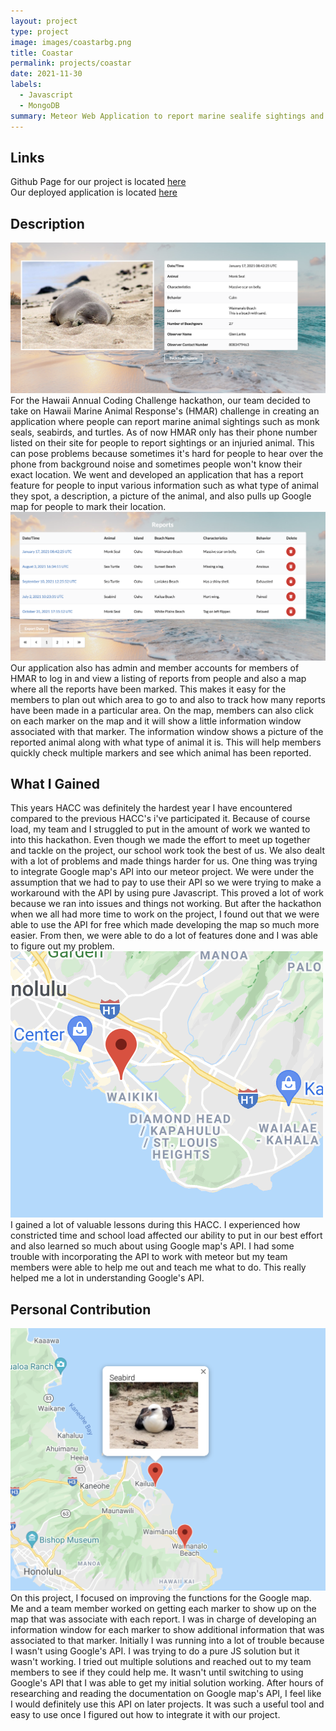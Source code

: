 ```yaml
---
layout: project
type: project
image: images/coastarbg.png
title: Coastar
permalink: projects/coastar
date: 2021-11-30
labels:
  - Javascript
  - MongoDB
summary: Meteor Web Application to report marine sealife sightings and injuries in Hawaii
---
```


## Links 

Github Page for our project is located [here](https://github.com/HACC2021/Big-Brain-Coders) <br />
Our deployed application is located [here](https://coastar491.meteorapp.com/#/)

## Description
<img class="ui medium right floated rounded image" src="/images/reportseal.png">
For the Hawaii Annual Coding Challenge hackathon, our team decided to take on Hawaii Marine Animal Response's (HMAR) challenge in creating an application where people can report marine animal sightings such as monk seals, seabirds, and turtles. As of now HMAR only has their phone number listed on their site for people to report sightings or an injuried animal. This can pose problems because sometimes it's hard for people to hear over the phone from background noise and sometimes people won't know their exact location. We went and developed an application that has a report feature for people to input various information such as what type of animal they spot, a description, a picture of the animal, and also pulls up Google map for people to mark their location.   
<img class="ui medium left floated rounded image" src="/images/listreports.png">
Our application also has admin and member accounts for members of HMAR to log in and view a listing of reports from people and also a map where all the reports have been marked. This makes it easy for the members to plan out which area to go to and also to track how many reports have been made in a particular area. On the map, members can also click on each marker on the map and it will show a little information window associated with that marker. The information window shows a picture of the reported animal along with what type of animal it is. This will help members quickly check multiple markers and see which animal has been reported. 

## What I Gained
This years HACC was definitely the hardest year I have encountered compared to the previous HACC's i've participated it. Because of course load, my team and I struggled to put in the amount of work we wanted to into this hackathon. Even though we made the effort to meet up together and tackle on the project, our school work took the best of us. We also dealt with a lot of problems and made things harder for us. One thing was trying to integrate Google map's API into our meteor project. We were under the assumption that we had to pay to use their API so we were trying to make a workaround with the API by using pure Javascript. This proved a lot of work because we ran into issues and things not working. But after the hackathon when we all had more time to work on the project, I found out that we were able to use the API for free which made developing the map so much more easier. From then, we were able to do a lot of features done and I was able to figure out my problem.
<img class="ui medium right floated rounded image" src="/images/marker.png"> I gained a lot of valuable lessons during this HACC. I experienced how constricted time and school load affected our ability to put in our best effort and also learned so much about using Google map's API. I had some trouble with incorporating the API to work with meteor but my team members were able to help me out and teach me what to do. This really helped me a lot in understanding Google's API. 

## Personal Contribution
<img class="ui medium left floated rounded image" src="/images/markerinfo.png">
On this project, I focused on improving the functions for the Google map. Me and a team member worked on getting each marker to show up on the map that was associate with each report. I was in charge of developing an information window for each marker to show additional information that was associated to that marker. Initially I was running into a lot of trouble because I wasn't using Google's API. I was trying to do a pure JS solution but it wasn't working. I tried out multiple solutions and reached out to my team members to see if they could help me. It wasn't until switching to using Google's API that I was able to get my initial solution working. After hours of researching and reading the documentation on Google map's API, I feel like I would definitely use this API on later projects. It was such a useful tool and easy to use once I figured out how to integrate it with our project. 
